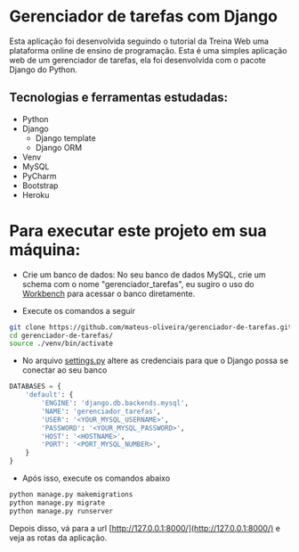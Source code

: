 # Gerenciador de tarefas com Django

Esta aplicação foi desenvolvida seguindo o tutorial da Treina Web uma plataforma online de ensino de programação. Esta é uma simples aplicação web de um gerenciador de tarefas, ela foi desenvolvida com o pacote Django do Python.

## Tecnologias e ferramentas estudadas:

* Python
* Django
    * Django template
    * Django ORM
* Venv
* MySQL
* PyCharm
* Bootstrap
* Heroku

# Para executar este projeto em sua máquina:

* Crie um banco de dados: No seu banco de dados MySQL, crie um schema com o nome "gerenciador_tarefas", eu sugiro o uso do [Workbench](https://dev.mysql.com/downloads/workbench/) para acessar o banco diretamente.

* Execute os comandos a seguir
```bash
git clone https://github.com/mateus-oliveira/gerenciador-de-tarefas.git
cd gerenciador-de-tarefas/
source ./venv/bin/activate
```
* No arquivo [settings.py](./gerenciador_tarefas/gerenciador_tarefas/settings.py) altere as credenciais para que o Django possa se conectar ao seu banco
```python
DATABASES = {
    'default': {
        'ENGINE': 'django.db.backends.mysql',
        'NAME': 'gerenciador_tarefas',
        'USER': '<YOUR_MYSQL_USERNAME>',
        'PASSWORD': '<YOUR_MYSQL_PASSWORD>',
        'HOST': '<HOSTNAME>',
        'PORT': '<PORT_MYSQL_NUMBER>',
    }
}
```

* Após isso, execute os comandos abaixo
```bash
python manage.py makemigrations
python manage.py migrate
python manage.py runserver
```

Depois disso, vá para a url [http://127.0.0.1:8000/](http://127.0.0.1:8000/) e veja as rotas da aplicação.